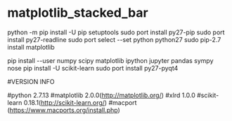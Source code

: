 # matplotlib_stacked_bar

python -m pip install -U pip setuptools
sudo port install py27-pip
sudo port install py27-readline
sudo port select --set python python27
sudo pip-2.7 install matplotlib

pip install --user numpy scipy matplotlib ipython jupyter pandas sympy nose
pip install -U scikit-learn
sudo port install py27-pyqt4

#VERSION INFO

#python 2.7.13
#matplotlib 2.0.0(http://matplotlib.org/)
#xlrd 1.0.0
#scikit-learn 0.18.1(http://scikit-learn.org/)
#macport (https://www.macports.org/install.php)
